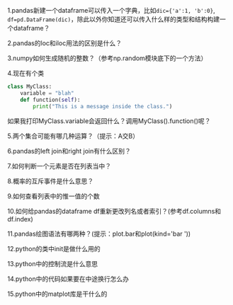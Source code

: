 1.pandas新建一个dataframe可以传入一个字典，比如`dic={'a':1, 'b':0}`,` df=pd.DataFrame(dic)`，除此以外你知道还可以传入什么样的类型和结构构建一个dataframe？

2.pandas的loc和iloc用法的区别是什么？

3.numpy如何生成随机的整数？（参考np.random模块底下的一个方法）



4.现在有个类       

```python
class MyClass:                
    variable = "blah"               
    def function(self):                           
        print("This is a message inside the class.")   
```

​      如果我打印MyClass.variable会返回什么？调用MyClass().function()呢？



5.两个集合可能有哪几种运算？（提示：A交B）



6.pandas的left join和right join有什么区别？

7.如何判断一个元素是否在列表当中？


8.概率的互斥事件是什么意思？


9.如何查看列表中的惟一值的个数



10.如何给pandas的dataframe df重新更改列名或者索引？(参考df.columns和df.index)


11.pandas绘图语法有哪两种？(提示：plot.bar和plot(kind='bar '))



12.python的类中init是做什么用的



13.python中的控制流是什么意思



14.python中的代码如果要在中途换行怎么办



15.python中的matplot库是干什么的


